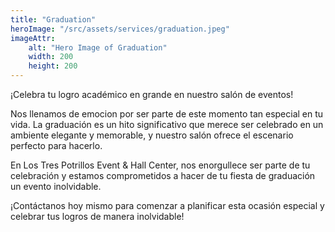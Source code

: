 ```yaml
---
title: "Graduation"
heroImage: "/src/assets/services/graduation.jpeg"
imageAttr:
    alt: "Hero Image of Graduation"
    width: 200
    height: 200
---
```


¡Celebra tu logro académico en grande en nuestro salón de eventos!

Nos llenamos de emocion por ser parte de este momento tan especial en tu vida. La graduación es un hito significativo que merece ser celebrado en un ambiente elegante y memorable, y nuestro salón ofrece el escenario perfecto para hacerlo.

En Los Tres Potrillos Event & Hall Center, nos enorgullece ser parte de tu celebración y estamos comprometidos a hacer de tu fiesta de graduación un evento inolvidable. 

¡Contáctanos hoy mismo para comenzar a planificar esta ocasión especial y celebrar tus logros de manera inolvidable!